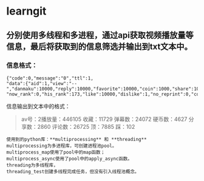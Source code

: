 # learngit
**分别使用多线程和多进程，通过api获取视频播放量等信息，最后将获取到的信息筛选并输出到txt文本中。**
----
### 信息格式：
```
{"code":0,"message":"0","ttl":1,
"data":{"aid":1,"view":"--","danmaku":10000,"reply":10000,"favorite":10000,"coin":1000,"share":10000,
"now_rank":0,"his_rank":173,"like":10000,"dislike":1,"no_reprint":0,"copyright":2}}
```
信息输出到文本中的格式：
>av号：2播放量：446105
>收藏：11729
>弹幕数：24072
>硬币数：4627
>分享数：2860
>评论数：26725
>顶：7885
>踩：102
	
	使用到的python库：**multiprocessing** 和 **threading**
	multiprocessing为多进程库，可创建进程池pool。
	multiprocess_map使用了pool中的map函数；
	multiprocess_async使用了pool中的apply_async函数。
	threading为多线程库，
	threading_test创建多线程完成任务，但没有引入线程池概念。

